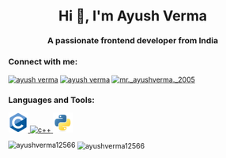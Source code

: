 <h1 align="center">Hi 👋, I'm Ayush Verma</h1>
<h3 align="center">A passionate frontend developer from India</h3>


<h3 align="left">Connect with me:</h3>
<p align="left">
<a href="https://www.linkedin.com/in/ayush-verma-850919257/" target="blank"><img align="center" src="https://raw.githubusercontent.com/rahuldkjain/github-profile-readme-generator/master/src/images/icons/Social/linked-in-alt.svg" alt="ayush verma" height="30" width="40" /></a>
<a href="https://fb.com/ayush verma" target="blank"><img align="center" src="https://raw.githubusercontent.com/rahuldkjain/github-profile-readme-generator/master/src/images/icons/Social/facebook.svg" alt="ayush verma" height="30" width="40" /></a>
<a href="https://instagram.com/mr._ayushverma._2005" target="blank"><img align="center" src="https://raw.githubusercontent.com/rahuldkjain/github-profile-readme-generator/master/src/images/icons/Social/instagram.svg" alt="mr._ayushverma._2005" height="30" width="40" /></a>
</p>

<h3 align="left">Languages and Tools:</h3>
<p align="left"> <a href="https://www.cprogramming.com/" target="_blank" rel="noreferrer"> <img src="https://raw.githubusercontent.com/devicons/devicon/master/icons/c/c-original.svg" alt="c" width="40" height="40"/> </a>
<a href="https:www.c++programming.com/" target="_blank" rel="noreferrer"><img src="https://raw.githubusercontent.com/devicons/devicon/master/icons/C++/C++-original.svg" alt="c++" width="40" height="40"/> </a>
<a href="https:www.pythonprogramming.com/" target="_blank" rel="noreferrer"><img src="https://raw.githubusercontent.com/devicons/devicon/master/icons/python/python-original.svg" alt="c" width="40" height="40"/> </a>

</p>

<p><img align="left" src="https://github-readme-stats.vercel.app/api/top-langs?username=ayushverma12566&show_icons=true&locale=en&layout=compact" alt="ayushverma12566" /></p>

<p>&nbsp;<img align="center" src="https://github-readme-stats.vercel.app/api?username=ayushverma12566&show_icons=true&locale=en" alt="ayushverma12566" /></p>

